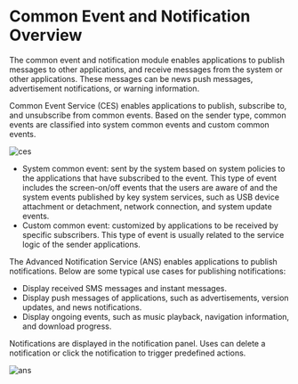 # Common Event and Notification Overview

The common event and notification module enables applications to publish messages to other applications, and receive messages from the system or other applications. These messages can be news push messages, advertisement notifications, or warning information.

Common Event Service (CES) enables applications to publish, subscribe to, and unsubscribe from common events. Based on the sender type, common events are classified into system common events and custom common events.

![ces](figures/ces.png)

- System common event: sent by the system based on system policies to the applications that have subscribed to the event. This type of event includes the screen-on/off events that the users are aware of and the system events published by key system services, such as USB device attachment or detachment, network connection, and system update events.
- Custom common event: customized by applications to be received by specific subscribers. This type of event is usually related to the service logic of the sender applications.

The Advanced Notification Service (ANS) enables applications to publish notifications. Below are some typical use cases for publishing notifications:

- Display received SMS messages and instant messages.
- Display push messages of applications, such as advertisements, version updates, and news notifications.
- Display ongoing events, such as music playback, navigation information, and download progress.

Notifications are displayed in the notification panel. Uses can delete a notification or click the notification to trigger predefined actions.

![ans](figures/ans.png)
